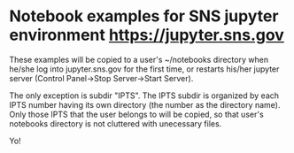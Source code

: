 # Notebook examples for SNS jupyter environment https://jupyter.sns.gov

These examples will be copied to a user's ~/notebooks directory
when he/she log into jupyter.sns.gov for the first time, 
or restarts his/her jupyter server (Control Panel->Stop Server->Start Server).

The only exception is subdir "IPTS".
The IPTS subdir is organized by each IPTS number having
its own directory (the number as the directory name).
Only those IPTS that the user belongs to will be copied,
so that user's notebooks directory is not cluttered
with unecessary files.

Yo!
